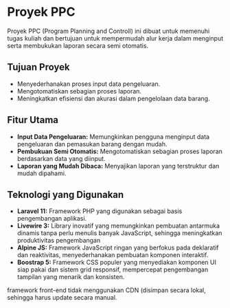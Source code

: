 <p align="center">
<!-- <img src="https://raw.githubusercontent.com/laravel/art/master/logo-lockup/5%20SVG/2%20CMYK/1%20Full%20Color/laravel-logolockup-cmyk-red.svg" width="400" alt="Laravel Logo"> -->
</p>

# Proyek PPC

Proyek PPC (Program Planning and Controll) ini dibuat untuk memenuhi tugas kuliah dan bertujuan untuk mempermudah alur kerja dalam menginput serta membukukan laporan secara semi otomatis.

## Tujuan Proyek

* Menyederhanakan proses input data pengeluaran.
* Mengotomatiskan sebagian proses laporan.
* Meningkatkan efisiensi dan akurasi dalam pengelolaan data barang.

## Fitur Utama

* **Input Data Pengeluaran:** Memungkinkan pengguna menginput data pengeluaran dan pemasukan barang dengan mudah.
* **Pembukuan Semi Otomatis:** Mengotomatiskan sebagian proses laporan berdasarkan data yang diinput.
* **Laporan yang Mudah Dibaca:** Menyajikan laporan yang terstruktur dan mudah dipahami.

## Teknologi yang Digunakan

* **Laravel 11:** Framework PHP yang digunakan sebagai basis pengembangan aplikasi.
* **Livewire 3:** Library inovatif yang memungkinkan pembuatan antarmuka dinamis tanpa perlu menulis banyak JavaScript, sehingga meningkatkan produktivitas pengembangan
* **Alpine JS:**  Framework JavaScript ringan yang berfokus pada deklaratif dan reaktivitas, menyederhanakan pembuatan komponen interaktif.
* **Boostrap 5:** Framework CSS populer yang menyediakan komponen UI siap pakai dan sistem grid responsif, mempercepat pengembangan tampilan yang menarik dan konsisten.


framework front-end tidak menggunakan CDN (disimpan secara lokal, sehingga harus update secara manual.
